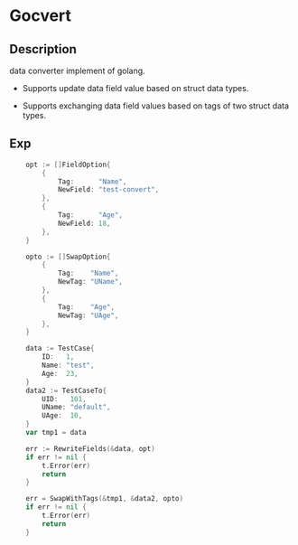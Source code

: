 # Gocvert

## Description

data converter implement of golang.

+ Supports update data field value based on struct data types.

+ Supports exchanging data field values based on tags of two struct data types.


## Exp
```go
	opt := []FieldOption{
		{
			Tag:      "Name",
			NewField: "test-convert",
		},
		{
			Tag:      "Age",
			NewField: 18,
		},
	}

	opto := []SwapOption{
		{
			Tag:    "Name",
			NewTag: "UName",
		},
		{
			Tag:    "Age",
			NewTag: "UAge",
		},
	}

	data := TestCase{
		ID:   1,
		Name: "test",
		Age:  23,
	}
	data2 := TestCaseTo{
		UID:   101,
		UName: "default",
		UAge:  10,
	}
	var tmp1 = data

	err := RewriteFields(&data, opt)
	if err != nil {
		t.Error(err)
		return
	}

	err = SwapWithTags(&tmp1, &data2, opto)
	if err != nil {
		t.Error(err)
		return
	}
```
